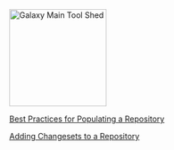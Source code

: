 <div class='center'> <a href='http://toolshed.g2.bx.psu.edu'><img src="/src/Images/Logos/ToolShed.jpg" alt="Galaxy Main Tool Shed" height="174" /></a> </div>

[Best Practices for Populating a Repository](/src/RepositoryPopulationBestPractices1/index.md)

[Adding Changesets to a Repository](/src/RepositoryRevisions/index.md)
